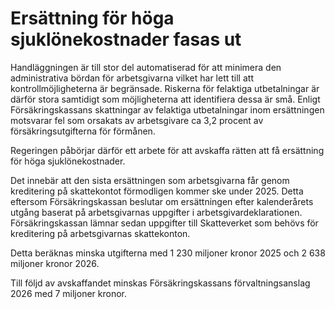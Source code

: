 # Ersättning för höga sjuklönekostnader fasas ut

Handläggningen är till stor del automatiserad för att minimera den administrativa bördan för arbetsgivarna vilket har lett till att kontrollmöjligheterna är begränsade. Riskerna för felaktiga utbetalningar är därför stora samtidigt som möjligheterna att identifiera dessa är små. Enligt Försäkringskassans skattningar av felaktiga utbetalningar inom ersättningen motsvarar fel som orsakats av arbetsgivare ca 3,2 procent av försäkringsutgifterna för förmånen.

Regeringen påbörjar därför ett arbete för att avskaffa rätten att få ersättning för höga sjuklönekostnader.

Det innebär att den sista ersättningen som arbetsgivarna får genom kreditering på skattekontot förmodligen kommer ske under 2025. Detta eftersom Försäkringskassan beslutar om ersättningen efter kalenderårets utgång baserat på arbetsgivarnas uppgifter i arbetsgivardeklarationen. Försäkringskassan lämnar sedan uppgifter till Skatteverket som behövs för kreditering på arbetsgivarnas skattekonton.

Detta beräknas minska utgifterna med 1 230 miljoner kronor 2025 och 2 638 miljoner kronor 2026.

Till följd av avskaffandet minskas Försäkringskassans förvaltningsanslag 2026 med 7 miljoner kronor.
